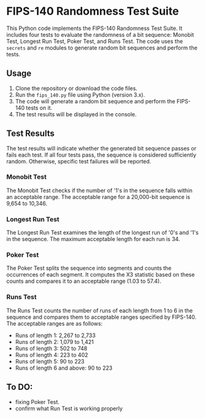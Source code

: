 # FIPS-140 Randomness Test Suite

This Python code implements the FIPS-140 Randomness Test Suite. It includes four tests to evaluate the randomness of a bit sequence: Monobit Test, Longest Run Test, Poker Test, and Runs Test. The code uses the `secrets` and `re` modules to generate random bit sequences and perform the tests.

## Usage

1. Clone the repository or download the code files.
2. Run the `fips_140.py` file using Python (version 3.x).
3. The code will generate a random bit sequence and perform the FIPS-140 tests on it.
4. The test results will be displayed in the console.

## Test Results

The test results will indicate whether the generated bit sequence passes or fails each test. If all four tests pass, the sequence is considered sufficiently random. Otherwise, specific test failures will be reported.

### Monobit Test

The Monobit Test checks if the number of '1's in the sequence falls within an acceptable range. The acceptable range for a 20,000-bit sequence is 9,654 to 10,346.

### Longest Run Test

The Longest Run Test examines the length of the longest run of '0's and '1's in the sequence. The maximum acceptable length for each run is 34.

### Poker Test

The Poker Test splits the sequence into segments and counts the occurrences of each segment. It computes the X3 statistic based on these counts and compares it to an acceptable range (1.03 to 57.4).

### Runs Test

The Runs Test counts the number of runs of each length from 1 to 6 in the sequence and compares them to acceptable ranges specified by FIPS-140. The acceptable ranges are as follows:

- Runs of length 1: 2,267 to 2,733
- Runs of length 2: 1,079 to 1,421
- Runs of length 3: 502 to 748
- Runs of length 4: 223 to 402
- Runs of length 5: 90 to 223
- Runs of length 6 and above: 90 to 223

## To DO:

- fixing Poker Test.
- confirm what Run Test is working properly
